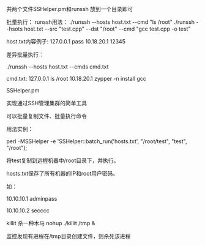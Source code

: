 


共两个文件SSHelper.pm和runssh
放到一个目录即可
 
 
批量执行：
runssh用法：
./runssh --hosts host.txt --cmd "ls /root"
./runssh --hsots host.txt --src "test.cpp" --dst "/root" --cmd "gcc test.cpp -o test"
 
host.txt内容例子:
127.0.0.1 pass
10.18.20.1 12345
 
差异批量执行：
 
./runssh --hosts host.txt --cmds cmd.txt
 
cmd.txt:
127.0.0.1 ls /root
10.18.20.1  zypper -n install gcc


SSHelper.pm

实现通过SSH管理集群的简单工具

可以批量复制文件、批量执行命令

用法实例：

perl -MSSHelper -e 'SSHelper::batch_run('hosts.txt', "/root/test", "test", "/root");

将test复制到远程机器中/root目录下，并执行。

hosts.txt保存了所有机器的IP和root用户密码。

如：

10.10.10.1 adminpass

10.10.10.2 secccc


killit
杀一种木马
nohup ./killit /tmp &

监控发现有进程在/tmp目录创建文件，则杀死该进程